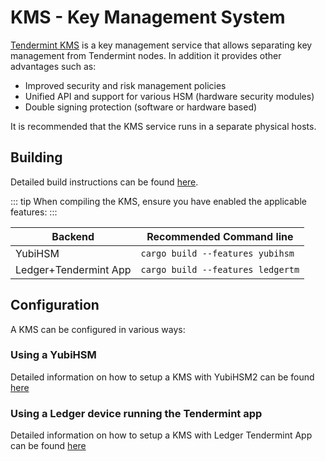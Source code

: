 <!--
order: 5
-->

# KMS - Key Management System

[Tendermint KMS](https://github.com/iqlusioninc/tmkms) is a key management
service that allows separating key management from Tendermint nodes. In addition
it provides other advantages such as:

- Improved security and risk management policies
- Unified API and support for various HSM (hardware security modules)
- Double signing protection (software or hardware based)

It is recommended that the KMS service runs in a separate physical hosts.

## Building

Detailed build instructions can be found
[here](https://github.com/iqlusioninc/tmkms#installation).

::: tip When compiling the KMS, ensure you have enabled the applicable features:
:::

| Backend               | Recommended Command line          |
| --------------------- | --------------------------------- |
| YubiHSM               | `cargo build --features yubihsm`  |
| Ledger+Tendermint App | `cargo build --features ledgertm` |

## Configuration

A KMS can be configured in various ways:

### Using a YubiHSM

Detailed information on how to setup a KMS with YubiHSM2 can be found
[here](https://github.com/iqlusioninc/tmkms/blob/master/README.yubihsm.md)

### Using a Ledger device running the Tendermint app

Detailed information on how to setup a KMS with Ledger Tendermint App can be
found [here](kms_ledger.md)
